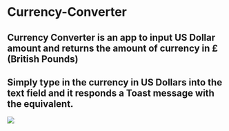 # Currency-Converter


## Currency Converter is an app to input US Dollar amount and returns the amount of currency in £ (British Pounds)

## Simply type in the currency in US Dollars into the text field and it responds a Toast message with the equivalent. 

<img src= "https://github.com/JeffGoodrich9791/Currency-Converter/blob/master/output/currencyConvert.png" />
